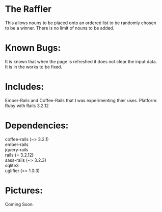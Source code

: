 The Raffler
===========

This allows nouns to be placed onto an ordered list to 
be randomly chosen to be a winner. There is no limit of 
nouns to be added. 

Known Bugs:
==========
It is known that when the page is refreshed it does not 
clear the input data. It is in the works to be fixed.

Includes:
=========
Ember-Rails and Coffee-Rails that I was experimenting thier uses.
Platform: Ruby with Rails 3.2.12

Dependencies:
=============
  coffee-rails (~> 3.2.1)<br>
  ember-rails<br>
  jquery-rails<br>
  rails (= 3.2.12)<br>
  sass-rails (~> 3.2.3)<br>
  sqlite3<br>
  uglifier (>= 1.0.3)<br>

Pictures:
=========
Coming Soon.
